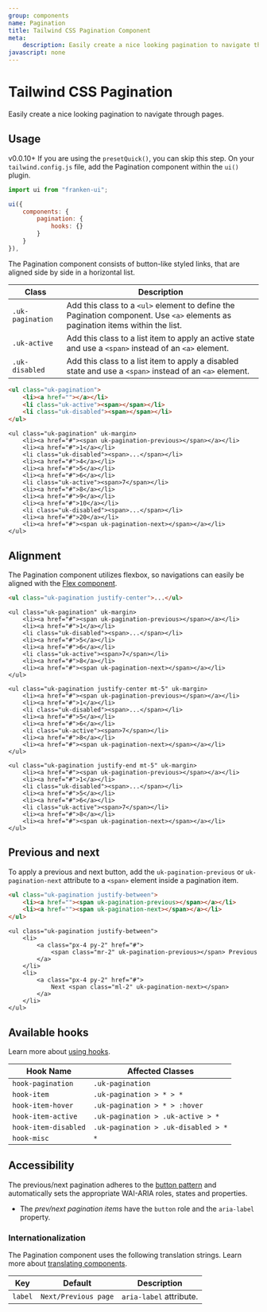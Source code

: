 ```yaml
---
group: components
name: Pagination
title: Tailwind CSS Pagination Component
meta:
    description: Easily create a nice looking pagination to navigate through pages.
javascript: none
---
```


# Tailwind CSS Pagination

<p class="mt-2 uk-text-lead">Easily create a nice looking pagination to navigate through pages.</p>

## Usage

<span class="uk-badge uk-badge-danger">v0.0.10+</span> If you are using the `presetQuick()`, you can skip this step. On your `tailwind.config.js` file, add the Pagination component within the `ui()` plugin.

```javascript
import ui from "franken-ui";

ui({
    components: {
        pagination: {
            hooks: {}
        }
    }
}),
```

The Pagination component consists of button-like styled links, that are aligned side by side in a horizontal list.

| Class            | Description                                                                                                                    |
|------------------|--------------------------------------------------------------------------------------------------------------------------------|
| `.uk-pagination` | Add this class to a `<ul>` element to define the Pagination component. Use `<a>` elements as pagination items within the list. |
| `.uk-active`     | Add this class to a list item to apply an active state and use a `<span>` instead of an `<a>` element.                         |
| `.uk-disabled`   | Add this class to a list item to apply a disabled state and use a `<span>` instead of an `<a>` element.                        |

```html
<ul class="uk-pagination">
    <li><a href=""></a></li>
    <li class="uk-active"><span></span></li>
    <li class="uk-disabled"><span></span></li>
</ul>
```

```example
<ul class="uk-pagination" uk-margin>
    <li><a href="#"><span uk-pagination-previous></span></a></li>
    <li><a href="#">1</a></li>
    <li class="uk-disabled"><span>...</span></li>
    <li><a href="#">4</a></li>
    <li><a href="#">5</a></li>
    <li><a href="#">6</a></li>
    <li class="uk-active"><span>7</span></li>
    <li><a href="#">8</a></li>
    <li><a href="#">9</a></li>
    <li><a href="#">10</a></li>
    <li class="uk-disabled"><span>...</span></li>
    <li><a href="#">20</a></li>
    <li><a href="#"><span uk-pagination-next></span></a></li>
</ul>
```


## Alignment

The Pagination component utilizes flexbox, so navigations can easily be aligned with the [Flex component](flex.md).

```html
<ul class="uk-pagination justify-center">...</ul>
```

```example
<ul class="uk-pagination" uk-margin>
    <li><a href="#"><span uk-pagination-previous></span></a></li>
    <li><a href="#">1</a></li>
    <li class="uk-disabled"><span>...</span></li>
    <li><a href="#">5</a></li>
    <li><a href="#">6</a></li>
    <li class="uk-active"><span>7</span></li>
    <li><a href="#">8</a></li>
    <li><a href="#"><span uk-pagination-next></span></a></li>
</ul>

<ul class="uk-pagination justify-center mt-5" uk-margin>
    <li><a href="#"><span uk-pagination-previous></span></a></li>
    <li><a href="#">1</a></li>
    <li class="uk-disabled"><span>...</span></li>
    <li><a href="#">5</a></li>
    <li><a href="#">6</a></li>
    <li class="uk-active"><span>7</span></li>
    <li><a href="#">8</a></li>
    <li><a href="#"><span uk-pagination-next></span></a></li>
</ul>

<ul class="uk-pagination justify-end mt-5" uk-margin>
    <li><a href="#"><span uk-pagination-previous></span></a></li>
    <li><a href="#">1</a></li>
    <li class="uk-disabled"><span>...</span></li>
    <li><a href="#">5</a></li>
    <li><a href="#">6</a></li>
    <li class="uk-active"><span>7</span></li>
    <li><a href="#">8</a></li>
    <li><a href="#"><span uk-pagination-next></span></a></li>
</ul>
```


## Previous and next

To apply a previous and next button, add the `uk-pagination-previous` or `uk-pagination-next` attribute to a `<span>` element inside a pagination item.

```html
<ul class="uk-pagination justify-between">
    <li><a href=""><span uk-pagination-previous></span></a></li>
    <li><a href=""><span uk-pagination-next></span></a></li>
</ul>
```

```example
<ul class="uk-pagination justify-between">
    <li>
        <a class="px-4 py-2" href="#">
            <span class="mr-2" uk-pagination-previous></span> Previous
        </a>
    </li>
    <li>
        <a class="px-4 py-2" href="#">
            Next <span class="ml-2" uk-pagination-next></span>
        </a>
    </li>
</ul>
```

## Available hooks

Learn more about [using hooks](hooks.md).

| Hook Name            | Affected Classes                    |
|----------------------|-------------------------------------|
| `hook-pagination`    | `.uk-pagination`                    |
| `hook-item`          | `.uk-pagination > * > *`            |
| `hook-item-hover`    | `.uk-pagination > * > :hover`       |
| `hook-item-active`   | `.uk-pagination > .uk-active > *`   |
| `hook-item-disabled` | `.uk-pagination > .uk-disabled > *` |
| `hook-misc`          | `*`                                 |

## Accessibility

The previous/next pagination adheres to the [button pattern](https://www.w3.org/WAI/ARIA/apg/patterns/button/) and automatically sets the appropriate WAI-ARIA roles, states and properties.

- The *prev/next pagination items* have the `button` role and the `aria-label` property.

### Internationalization

The Pagination component uses the following translation strings. Learn more about [translating components](accessibility.md#internationalization).

| Key          | Default              | Description             |
|--------------|----------------------|-------------------------|
| `label`      | `Next/Previous page` | `aria-label` attribute. |
